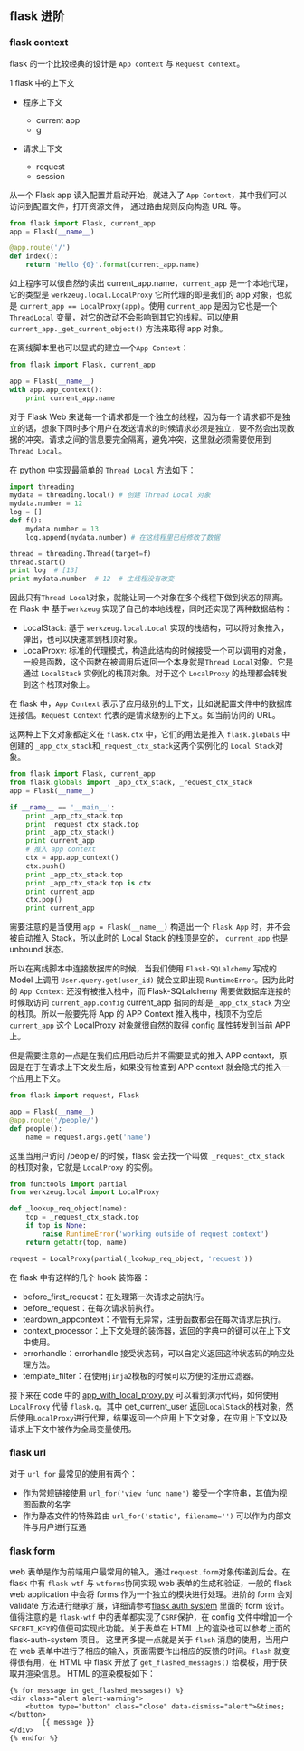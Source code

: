 ## flask 进阶

### flask context

flask 的一个比较经典的设计是 `App context` 与 `Request context`。

1 flask 中的上下文
- 程序上下文
	 -  current app
	 -  g

- 请求上下文 
	 - request
	 - session

从一个 Flask app 读入配置并启动开始，就进入了 `App Context`，其中我们可以访问到配置文件，打开资源文件，
通过路由规则反向构造 URL 等。

```python
from flask import Flask, current_app
app = Flask(__name__)

@app.route('/')
def index():
	return 'Hello {0}'.format(current_app.name)
```

如上程序可以很自然的读出 current_app.name，`current_app` 是一个本地代理，它的类型是 `werkzeug.local.LocalProxy` 它所代理的即是我们的 app 对象，也就是 `current_app == LocalProxy(app)`。使用 `current_app` 是因为它也是一个 `ThreadLocal` 变量，对它的改动不会影响到其它的线程。可以使用 `current_app._get_current_object()` 方法来取得 app 对象。

在离线脚本里也可以显式的建立一个`App Context`：

```python
from flask import Flask, current_app

app = Flask(__name__)
with app.app_context():
	print current_app.name
```

对于 Flask Web 来说每一个请求都是一个独立的线程，因为每一个请求都不是独立的话，想象下同时多个用户在发送请求的时候请求必须是独立，要不然会出现数据的冲突。请求之间的信息要完全隔离，避免冲突，这里就必须需要使用到 `Thread Local`。

在 python 中实现最简单的 `Thread Local` 方法如下：
```python
import threading
mydata = threading.local() # 创建 Thread Local 对象
mydata.number = 12
log = []
def f():
	mydata.number = 13
	log.append(mydata.number) # 在这线程里已经修改了数据

thread = threading.Thread(target=f)
thread.start()
print log  # [13]
print mydata.number  # 12  # 主线程没有改变
```

因此只有`Thread Local`对象，就能让同一个对象在多个线程下做到状态的隔离。在 Flask 中 基于`werkzeug` 实现了自己的本地线程，同时还实现了两种数据结构：
- LocalStack: 基于 `werkzeug.local.Local` 实现的栈结构，可以将对象推入，弹出，也可以快速拿到栈顶对象。
-  LocalProxy: 标准的代理模式，构造此结构的时候接受一个可以调用的对象，一般是函数，这个函数在被调用后返回一个本身就是`Thread Local`对象。它是通过 `LocalStack` 实例化的栈顶对象。对于这个 `LocalProxy` 的处理都会转发到这个栈顶对象上。

在 flask 中，`App Context` 表示了应用级别的上下文，比如说配置文件中的数据库连接信。`Request Context` 代表的是请求级别的上下文。如当前访问的 URL。

这两种上下文对象都定义在 `flask.ctx` 中，它们的用法是推入 `flask.globals` 中创建的 `_app_ctx_stack`和`_request_ctx_stack`这两个实例化的 `Local Stack`对象。

```python
from flask import Flask, current_app
from flask.globals import _app_ctx_stack, _request_ctx_stack
app = Flask(__name__)

if __name__ == '__main__':
	print _app_ctx_stack.top
	print _request_ctx_stack.top
	print _app_ctx_stack()
	print current_app
	# 推入 app context
	ctx = app.app_context()
	ctx.push()
	print _app_ctx_stack.top
	print _app_ctx_stack.top is ctx
	print current_app
	ctx.pop()
	print current_app
```

需要注意的是当使用 `app = Flask(__name__)` 构造出一个 `Flask App` 时，并不会被自动推入 Stack，所以此时的 Local Stack 的栈顶是空的， `current_app` 也是 unbound 状态。

所以在离线脚本中连接数据库的时候，当我们使用 `Flask-SQLalchemy` 写成的 Model 上调用 `User.query.get(user_id)` 就会立即出现 `RuntimeError`。因为此时的 `App Context` 还没有被推入栈中，而 Flask-SQLalchemy 需要做数据库连接的时候取访问 `current_app.config` current_app 指向的却是 `_app_ctx_stack` 为空的栈顶。所以一般要先将 App 的 APP Context 推入栈中，栈顶不为空后 `current_app` 这个 LocalProxy 对象就很自然的取得 config 属性转发到当前 APP 上。 

但是需要注意的一点是在我们应用启动后并不需要显式的推入 APP context，原因是在于在请求上下文发生后，如果没有检查到 APP context 就会隐式的推入一个应用上下文。
```python
from flask import request, Flask

app = Flask(__name__)
@app.route('/people/')
def people():
	name = request.args.get('name')
```

这里当用户访问 /people/ 的时候，flask 会去找一个叫做` _request_ctx_stack` 的栈顶对象，它就是 `LocalProxy` 的实例。

```python
from functools import partial
from werkzeug.local import LocalProxy

def _lookup_req_object(name):
	top = _request_ctx_stack.top
	if top is None:
		raise RuntimeError('working outside of request context')
	return getattr(top, name)

request = LocalProxy(partial(_lookup_req_object, 'request'))

```
在 flask  中有这样的几个 hook 装饰器：
- before_first_request：在处理第一次请求之前执行。
- before_request：在每次请求前执行。
- teardown_appcontext：不管有无异常，注册函数都会在每次请求后执行。
- context_processor：上下文处理的装饰器，返回的字典中的键可以在上下文中使用。
- errorhandle：errorhandle 接受状态码，可以自定义返回这种状态码的响应处理方法。
- template_filter：在使用`jinja2`模板的时候可以方便的注册过滤器。

接下来在 code 中的 [app_with_local_proxy.py](https://github.com/jamebluntcc/flask_advance/code/app_with_local_proxy.py) 可以看到演示代码，如何使用`LocalProxy` 代替 `flask.g`。其中 get_current_user 返回`LocalStack`的栈对象，然后使用`LocalProxy`进行代理，结果返回一个应用上下文对象，在应用上下文以及请求上下文中被作为全局变量使用。


### flask url

对于 `url_for`  最常见的使用有两个：
 - 作为常规链接使用 `url_for('view func name')` 接受一个字符串，其值为视图函数的名字
 - 作为静态文件的特殊路由 `url_for('static', filename='')` 可以作为内部文件与用户进行互通
 

### flask form

web 表单是作为前端用户最常用的输入，通过`request.form`对象传递到后台。在 flask 中有 `flask-wtf` 与 `wtforms`协同实现 web 表单的生成和验证，一般的 flask web application 中会将 forms 作为一个独立的模块进行处理。进阶的 form 会对 validate 方法进行继承扩展，详细请参考[flask auth system](https://github.com/jamebluntcc/flask_auth_system) 里面的 form 设计。值得注意的是 `flask-wtf` 中的表单都实现了`CSRF`保护，在 config 文件中增加一个`SECRET_KEY`的值便可实现此功能。关于表单在 HTML 上的渲染也可以参考上面的 flask-auth-system 项目。
这里再多提一点就是关于 `flash` 消息的使用，当用户在 web 表单中进行了相应的输入，页面需要作出相应的反馈的时间。`flash` 就变得很有用，在 HTML 中 flask 开放了 `get_flashed_messages()` 给模板，用于获取并渲染信息。
HTML 的渲染模板如下：
```
{% for message in get_flashed_messages() %}
<div class="alert alert-warning">
	<button type="button" class="close" data-dismiss="alert">&times;</button>
		{{ message }}
</div>
{% endfor %}
```
